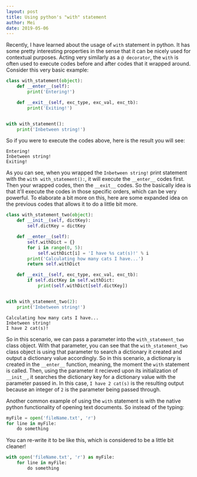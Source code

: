 ```yaml
---
layout: post
title: Using python's "with" statement
author: Mei
date: 2019-05-06
---
```


Recently, I have learned about the usage of ``with`` statement in python. It has some pretty interesting properties in the sense that it can be nicely used for contextual purposes. Acting very similarly as a ``@ decorator``, the ``with`` is often used to execute codes before and after codes that it wrapped around. Consider this very basic example:

```python
class with_statement(object):
    def __enter__(self):
        print('Entering!')

    def __exit__(self, exc_type, exc_val, exc_tb):
        print('Exiting!')


with with_statement():
    print('Inbetween string!')
```

So if you were to execute the codes above, here is the result you will see:

```
Entering!
Inbetween string!
Exiting!
```

As you can see, when you wrapped the ``Inbetween string!`` print statement with the ``with with_statement():``, it will execute the ``__enter__`` codes first. Then your wrapped codes, then the ``__exit__`` codes. So the basically idea is that it'll execute the codes in those specific orders, which can be very powerful. To elaborate a bit more on this, here are some expanded idea on the previous codes that allows it to do a little bit more.

```python
class with_statement_two(object):
    def __init__(self, dictKey):
        self.dictKey = dictKey

    def __enter__(self):
        self.withDict = {}
        for i in range(0, 5):
            self.withDict[i] = 'I have %s cat(s)!' % i
        print('Calculating how many cats I have...')
        return self.withDict

    def __exit__(self, exc_type, exc_val, exc_tb):
        if self.dictKey in self.withDict:
            print(self.withDict[self.dictKey])


with with_statement_two(2):
    print('Inbetween string!')
```

```
Calculating how many cats I have...
Inbetween string!
I have 2 cat(s)!
```

So in this scenario, we can pass a parameter into the ``with_statement_two`` class object. With that parameter, you can see that the ``with_statement_two`` class object is using that parameter to search a dictionary it created and output a dictionary value accordingly. So in this scenario, a dictionary is created in the ``__enter__`` function, meaning, the moment the ``with`` statement is called. Then, using the parameter it recieved upon its initialization of ``__init__``, it searches the dictionary key for a dictionary value with the parameter passed in. In this case, ``I have 2 cat(s)`` is the resulting output because an integer of ``2`` is the parameter being passed through.

Another common example of using the ``with`` statement is with the native python functionality of opening text documents. So instead of the typing:

```python
myFile = open('fileName.txt', 'r')
for line in myFile:
    do something
```

You can re-write it to be like this, which is considered to be a little bit cleaner!

```python
with open('fileName.txt', 'r') as myFile:
    for line in myFile:
        do something
```
